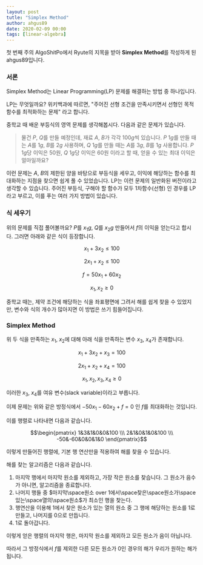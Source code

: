 ```yaml
---
layout: post
tutle: "Simplex Method"
author: ahgus89
date: 2020-02-09 00:00
tags: [linear-algebra]
---
```


첫 번째 주의 AlgoShitPo에서 Ryute의 지목을 받아 **Simplex Method**를 작성하게 된 ahgus89입니다.

### 서론
Simplex Method는 Linear Programming(LP) 문제를 해결하는 방법 중 하나입니다.

LP는 무엇일까요? 위키백과에 따르면, "주어진 선형 조건을 만족시키면서 선형인 목적 함수를 최적화하는 문제" 라고 합니다.

중학교 때 배운 부등식의 영역 문제를 생각해봅시다. 다음과 같은 문제가 있습니다.

> 물건 $P$, $Q$를 만들 예정인데, 재료 $A$, $B$가 각각 $100g$씩 있습니다. $P$ $1g$를 만들 때는 $A$를 $1g$, $B$를 $2g$ 사용하며, $Q$ $1g$를 만들 때는 $A$를 $3g$, $B$를 $1g$ 사용합니다. $P$ $1g$당 이익은 $50$원, $Q$ $1g$당 이익은 $60$원 이라고 할 때, 얻을 수 있는 최대 이익은 얼마일까요?

이런 문제는 $A$, $B$의 제한된 양을 바탕으로 부등식을 세우고, 이익에 해당하는 함수를 최대화하는 지점을 찾으면 쉽게 풀 수 있었습니다. LP는 이런 문제의 일반화된 버전이라고 생각할 수 있습니다. 주어진 부등식, 구해야 할 함수가 모두 1차함수(선형) 인 경우를 LP라고 부르고, 이를 푸는 여러 가지 방법이 있습니다.

### 식 세우기
위의 문제를 직접 풀어볼까요? $P$를 $x_1 g$, $Q$를 $x_2 g$ 만들어서 $f$의 이익을 얻는다고 합시다. 그러면 아래와 같은 식이 등장합니다.

$$x_1 + 3x_2 \leq 100$$

$$2x_1 + x_2 \leq 100$$

$$f = 50x_1 + 60x_2$$

$$x_1, x_2 \geq 0$$

중학교 때는, 제약 조건에 해당하는 식을 좌표평면에 그려서 해를 쉽게 찾을 수 있었지만, 변수와 식의 개수가 많아지면 이 방법은 쓰기 힘들어집니다.

### Simplex Method
위 두 식을 만족하는 $x_1$, $x_2$에 대해 아래 식을 만족하는 변수 $x_3$, $x_4$가 존재합니다.

$$x_1 + 3x_2 + x_3 = 100$$

$$2x_1 + x_2 +x_4 = 100$$

$$x_1, x_2, x_3, x_4 \geq 0$$

이러한 $x_3$, $x_4$를 여유 변수(slack variable)이라고 부릅니다. 

이제 문제는 위와 같은 방정식에서 $-50x_1 -60x_2 + f = 0$ 인 $f$를 최대화하는 것입니다.

이를 행렬로 나타내면 다음과 같습니다.

$$\begin{pmatrix} 1&3&1&0&0&100 \\\ 2&1&0&1&0&100 \\\ -50&-60&0&0&1&0 \end{pmatrix}$$

이렇게 만들어진 행렬에, 기본 행 연산만을 적용하여 해를 찾을 수 있습니다.

해를 찾는 알고리즘은 다음과 같습니다.

1. 마지막 행에서 마지막 원소를 제외하고, 가장 작은 원소를 찾습니다. 그 원소가 음수가 아니면, 알고리즘을 종료합니다.
2. 나머지 행들 중 $마지막\space원소 over 1에서\space찾은\space원소가\space있는\space열의\space원소$가 최소인 행을 찾는다. 
3. 행연산을 이용해 1에서 찾은 원소가 있는 열의 원소 중 그 행에 해당하는 원소를 1로 만들고, 나머지를 0으로 만듭니다.
4. 1로 돌아갑니다.

이렇게 얻은 행렬의 마지막 행은, 마지막 원소를 제외하고 모든 원소가 음이 아닙니다.

따라서 그 방정식에서 $f$를 제외한 다른 모든 원소가 $0$인 경우의 해가 우리가 원하는 해가 됩니다.


